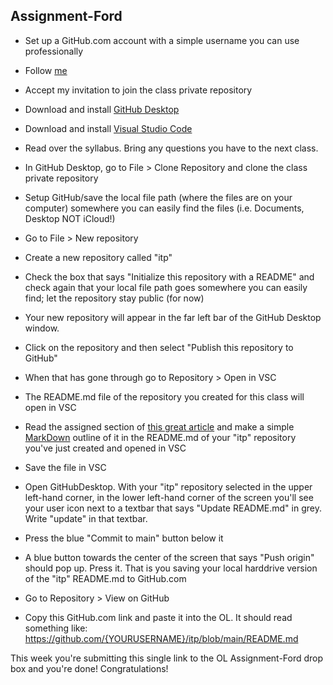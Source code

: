 ## Assignment-Ford

- Set up a GitHub.com account with a simple username you can use professionally
- Follow [me](https://github.com/rdwrome)
- Accept my invitation to join the class private repository
- Download and install [GitHub Desktop](https://desktop.github.com/)
- Download and install [Visual Studio Code](https://code.visualstudio.com/)

- Read over the syllabus. Bring any questions you have to the next class.

- In GitHub Desktop, go to File > Clone Repository and clone the class private repository
- Setup GitHub/save the local file path (where the files are on your computer) somewhere you can easily find the files (i.e. Documents, Desktop NOT iCloud!)
- Go to File > New repository
- Create a new repository called "itp"
- Check the box that says "Initialize this repository with a README" and check again that your local file path goes somewhere you can easily find; let the repository stay public (for now)
- Your new repository will appear in the far left bar of the GitHub Desktop window.
- Click on the repository and then select "Publish this repository to GitHub"
- When that has gone through go to Repository > Open in VSC
- The README.md file of the repository you created for this class will open in VSC

- Read the assigned section of [this great article](https://www.bloomberg.com/graphics/2015-paul-ford-what-is-code/) and make a simple [MarkDown](https://github.com/adam-p/markdown-here/wiki/Markdown-Cheatsheet) outline of it in the README.md of your "itp" repository you've just created and opened in VSC
- Save the file in VSC
- Open GitHubDesktop. With your "itp" repository selected in the upper left-hand corner, in the lower left-hand corner of the screen you'll see your user icon next to a textbar that says "Update README.md" in grey. Write "update" in that textbar.
- Press the blue "Commit to main" button below it
- A blue button towards the center of the screen that says "Push origin" should pop up. Press it. That is you saving your local harddrive version of the "itp" README.md to GitHub.com
- Go to Repository > View on GitHub
- Copy this GitHub.com link and paste it into the OL. It should read something like:
https://github.com/{YOURUSERNAME}/itp/blob/main/README.md

This week you're submitting this single link to the OL Assignment-Ford drop box and you're done! Congratulations!
